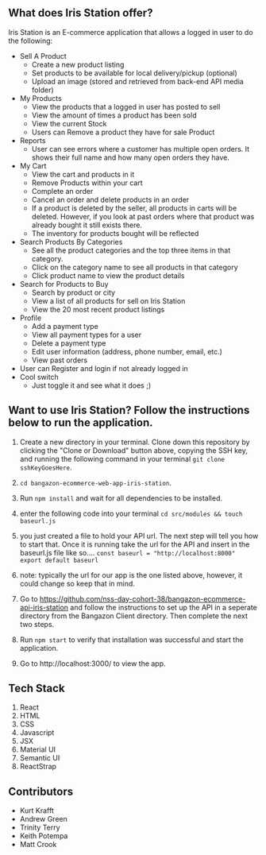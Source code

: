 ## What does Iris Station offer?
Iris Station is an E-commerce application that allows a logged in user to do the following:

- Sell A Product
    - Create a new product listing
    - Set products to be available for local delivery/pickup (optional)
    - Upload an image (stored and retrieved from back-end API media folder)
- My Products
    - View the products that a logged in user has posted to sell
    - View the amount of times a product has been sold
    - View the current Stock
    - Users can Remove a product they have for sale Product
- Reports
    - User can see errors where a customer has multiple open orders. It shows their full name and how many open orders they have.
- My Cart
    - View the cart and products in it
    - Remove Products within your cart
    - Complete an order
    - Cancel an order and delete products in an order
    - If a product is deleted by the seller, all products in carts will be deleted. However, if you look at past orders where that product was already bought it still exists there. 
    - The inventory for products bought will be reflected
- Search Products By Categories
    - See all the product categories and the top three items in that category. 
    - Click on the category name to see all products in that category
    - Click product name to view the product details
- Search for Products to Buy
    - Search by product or city
    - View a list of all products for sell on Iris Station
    - View the 20 most recent product listings
- Profile
    - Add a payment type
    - View all payment types for a user
    - Delete a payment type
    - Edit user information (address, phone number, email, etc.)
    - View past orders
- User can Register and login if not already logged in
- Cool switch
    - Just toggle it and see what it does ;)

## Want to use Iris Station? Follow the instructions below to run the application.

1. Create a new directory in your terminal. Clone down this repository by clicking the "Clone or Download" button above, copying the SSH key, and running the following command in your terminal `git clone sshKeyGoesHere`.

1. `cd bangazon-ecommerce-web-app-iris-station`.

1. Run `npm install` and wait for all dependencies to be installed.

1. enter the following code into your terminal 
    `cd src/modules && touch baseurl.js`

1. you just created a file to hold your API url. The next step will tell you how to start that. Once it is running take the url for the API and insert in the baseurl.js file like so....
`const baseurl = "http://localhost:8000"`
`export default baseurl`

1. note: typically the url for our app is the one listed above, however, it could change so keep that in mind.

1. Go to https://github.com/nss-day-cohort-38/bangazon-ecommerce-api-iris-station and follow the instructions to set up the API in a seperate directory from the Bangazon Client directory. Then complete the next two steps.


1. Run `npm start` to verify that installation was successful and start the application.


1. Go to http://localhost:3000/ to view the app. 

## Tech Stack
1. React
1. HTML
1. CSS 
1. Javascript
1. JSX
1. Material UI 
1. Semantic UI
1. ReactStrap



## Contributors
- Kurt Krafft
- Andrew Green
- Trinity Terry
- Keith Potempa
- Matt Crook
